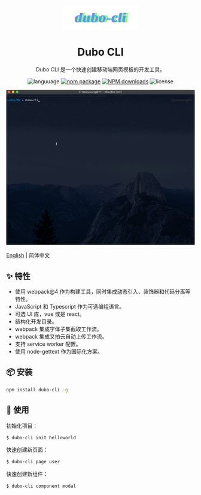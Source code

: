 <p align="center">
  <a href="http://ant.design">
    <img width="200" src="./assets/dubo-cli.svg">
  </a>
</p>

<h1 align="center">Dubo CLI</h1>

<div align="center">

Dubo CLI 是一个快速创建移动端网页模板的开发工具。

 ![languuage](https://img.shields.io/badge/language-node-gcf.svg) [![npm package](https://img.shields.io/npm/v/dubo-cli.svg?style=flat-square)](https://www.npmjs.org/package/antd) [![NPM downloads](http://img.shields.io/npm/dm/dubo-cli.svg?style=flat-square)](http://npmjs.com/antd) ![license](https://img.shields.io/badge/license-Anti%20996-99ccff.svg)


</div>

![start](./assets/demo.gif)

[English](./README.md) | 简体中文

## ✨ 特性

- 使用 webpack@4 作为构建工具，同时集成动态引入、装饰器和代码分离等特性。
- JavaScript 和 Typescript 作为可选编程语言。
- 可选 UI 库，vue 或是 react。
- 结构化开发目录。
- webpack 集成字体子集截取工作流。
- webpack 集成又拍云自动上传工作流。
- 支持 service worker 配置。
- 使用 node-gettext 作为国际化方案。

## 📦 安装

```bash
npm install dubo-cli -g
```

## 🔨 使用

初始化项目：

```bash
$ dubo-cli init helloworld
```

快速创建新页面：

```bash
$ dubo-cli page user
```

快速创建新组件：

```bash
$ dubo-cli component modal
```